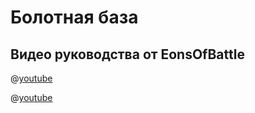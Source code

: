 # Болотная база

## Видео руководства от EonsOfBattle

@[youtube](https://youtu.be/U2o4DR5e6Zg?si=V5QmUlYE0Wmvb97v)

@[youtube](https://youtu.be/rNtbj07jR8Y?si=tXIvHLPVTY5AJ_RC)
